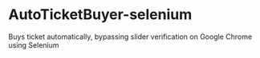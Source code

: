 # AutoTicketBuyer-selenium
Buys ticket automatically, bypassing slider verification on Google Chrome using Selenium
